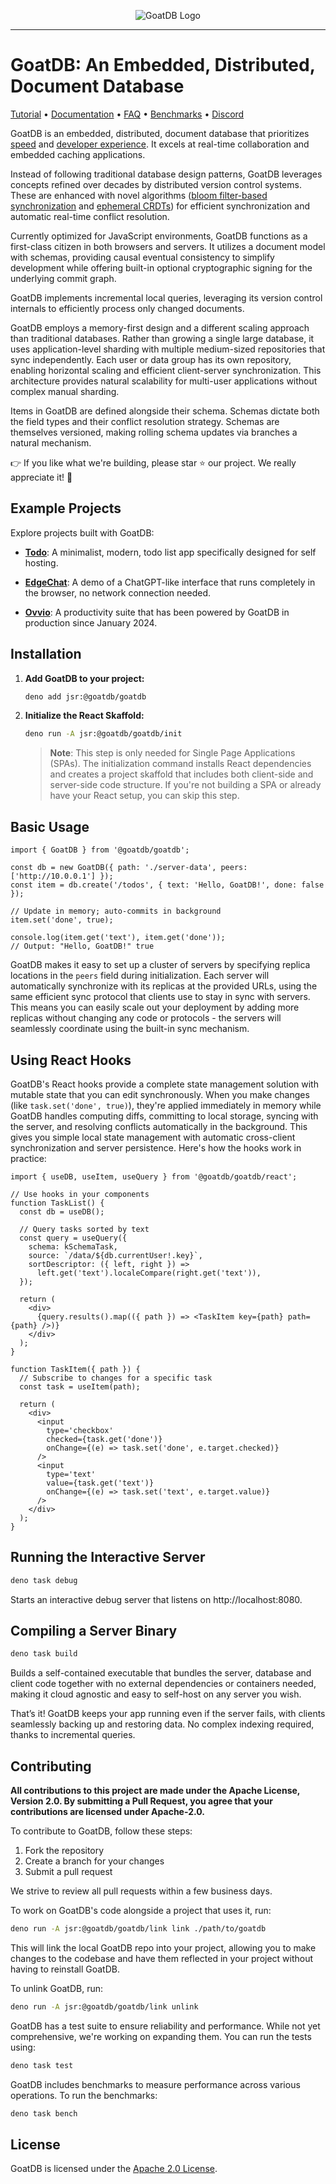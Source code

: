 <p align="center">
  <picture>
    <source media="(prefers-color-scheme: dark)" srcset="https://github.com/user-attachments/assets/4975e49c-e73c-435e-8e10-97adc2c0aaeb">
    <source media="(prefers-color-scheme: light)" srcset="https://github.com/user-attachments/assets/270caf47-3ed8-49d4-b3b9-74a51bd2d6c0">
    <img alt="GoatDB Logo" src="https://github.com/user-attachments/assets/270caf47-3ed8-49d4-b3b9-74a51bd2d6c0">
  </picture>
</p>

---

# GoatDB: An Embedded, Distributed, Document Database

<p align="center">

[Tutorial](https://goatdb.dev/tutorial) • [Documentation](https://goatdb.dev) •
[FAQ](https://goatdb.dev/faq) • [Benchmarks](https://goatdb.dev/benchmarks) •
[Discord](https://discord.gg/SAt3cbUqxr)

</p>

GoatDB is an embedded, distributed, document database that prioritizes
[speed](https://goatdb.dev/benchmarks) and
[developer experience](https://goatdb.dev/tutorial/). It excels at real-time
collaboration and embedded caching applications.

Instead of following traditional database design patterns, GoatDB leverages
concepts refined over decades by distributed version control systems. These are
enhanced with novel algorithms
([bloom filter-based synchronization](https://goatdb.dev/sync/) and
[ephemeral CRDTs](https://goatdb.dev/conflict-resolution)) for efficient
synchronization and automatic real-time conflict resolution.

Currently optimized for JavaScript environments, GoatDB functions as a
first-class citizen in both browsers and servers. It utilizes a document model
with schemas, providing causal eventual consistency to simplify development
while offering built-in optional cryptographic signing for the underlying commit
graph.

GoatDB implements incremental local queries, leveraging its version control
internals to efficiently process only changed documents.

GoatDB employs a memory-first design and a different scaling approach than
traditional databases. Rather than growing a single large database, it uses
application-level sharding with multiple medium-sized repositories that sync
independently. Each user or data group has its own repository, enabling
horizontal scaling and efficient client-server synchronization. This
architecture provides natural scalability for multi-user applications without
complex manual sharding.

Items in GoatDB are defined alongside their schema. Schemas dictate both the field
types and their conflict resolution strategy. Schemas are themselves versioned,
making rolling schema updates via branches a natural mechanism.​​​​​​​​​​​​​​​​

👉 If you like what we're building, please star ⭐️ our project. We really
appreciate it! 🙏

## Example Projects

Explore projects built with GoatDB:

- **[Todo](https://github.com/goatplatform/todo)**: A minimalist, modern, todo
  list app specifically designed for self hosting.

- **[EdgeChat](https://github.com/goatplatform/edge-chat)**: A demo of a
  ChatGPT-like interface that runs completely in the browser, no network
  connection needed.

- **[Ovvio](https://ovvio.io)**: A productivity suite that has been powered by
  GoatDB in production since January 2024.

## Installation

1. **Add GoatDB to your project:**

   ```bash
   deno add jsr:@goatdb/goatdb
   ```

2. **Initialize the React Skaffold:**

   ```bash
   deno run -A jsr:@goatdb/goatdb/init
   ```
   > **Note**: This step is only needed for Single Page Applications (SPAs). The
   > initialization command installs React dependencies and creates a project
   > skaffold that includes both client-side and server-side code structure. If
   > you're not building a SPA or already have your React setup, you can skip
   > this step.

## Basic Usage

```tsx
import { GoatDB } from '@goatdb/goatdb';

const db = new GoatDB({ path: './server-data', peers: ['http://10.0.0.1'] });
const item = db.create('/todos', { text: 'Hello, GoatDB!', done: false });

// Update in memory; auto-commits in background
item.set('done', true);

console.log(item.get('text'), item.get('done'));
// Output: "Hello, GoatDB!" true
```

GoatDB makes it easy to set up a cluster of servers by specifying replica
locations in the `peers` field during initialization. Each server will
automatically synchronize with its replicas at the provided URLs, using the same
efficient sync protocol that clients use to stay in sync with servers. This
means you can easily scale out your deployment by adding more replicas without
changing any code or protocols - the servers will seamlessly coordinate using
the built-in sync mechanism.

## Using React Hooks

GoatDB's React hooks provide a complete state management solution with mutable
state that you can edit synchronously. When you make changes (like
`task.set('done', true)`), they're applied immediately in memory while GoatDB
handles computing diffs, committing to local storage, syncing with the server,
and resolving conflicts automatically in the background. This gives you simple
local state management with automatic cross-client synchronization and server
persistence. Here's how the hooks work in practice:

```tsx
import { useDB, useItem, useQuery } from '@goatdb/goatdb/react';

// Use hooks in your components
function TaskList() {
  const db = useDB();

  // Query tasks sorted by text
  const query = useQuery({
    schema: kSchemaTask,
    source: `/data/${db.currentUser!.key}`,
    sortDescriptor: ({ left, right }) =>
      left.get('text').localeCompare(right.get('text')),
  });

  return (
    <div>
      {query.results().map(({ path }) => <TaskItem key={path} path={path} />)}
    </div>
  );
}

function TaskItem({ path }) {
  // Subscribe to changes for a specific task
  const task = useItem(path);

  return (
    <div>
      <input
        type='checkbox'
        checked={task.get('done')}
        onChange={(e) => task.set('done', e.target.checked)}
      />
      <input
        type='text'
        value={task.get('text')}
        onChange={(e) => task.set('text', e.target.value)}
      />
    </div>
  );
}
```

## Running the Interactive Server

```bash
deno task debug
```

Starts an interactive debug server that listens on http://localhost:8080.

## Compiling a Server Binary

```bash
deno task build
```

Builds a self-contained executable that bundles the server, database and client
code together with no external dependencies or containers needed, making it
cloud agnostic and easy to self-host on any server you wish.

That’s it! GoatDB keeps your app running even if the server fails, with clients
seamlessly backing up and restoring data. No complex indexing required, thanks
to incremental queries.

## Contributing

**All contributions to this project are made under the Apache License, Version
2.0. By submitting a Pull Request, you agree that your contributions are
licensed under Apache-2.0.**

To contribute to GoatDB, follow these steps:

1. Fork the repository
2. Create a branch for your changes
3. Submit a pull request

We strive to review all pull requests within a few business days.

To work on GoatDB's code alongside a project that uses it, run:

```bash
deno run -A jsr:@goatdb/goatdb/link link ./path/to/goatdb
```

This will link the local GoatDB repo into your project, allowing you to make
changes to the codebase and have them reflected in your project without having
to reinstall GoatDB.

To unlink GoatDB, run:

```bash
deno run -A jsr:@goatdb/goatdb/link unlink
```

GoatDB has a test suite to ensure reliability and performance. While not yet
comprehensive, we're working on expanding them. You can run the tests using:

```bash
deno task test
```

GoatDB includes benchmarks to measure performance across various operations. To
run the benchmarks:

```bash
deno task bench
```

## License

GoatDB is licensed under the [Apache 2.0 License](LICENSE).
